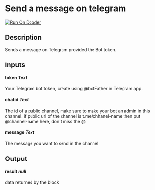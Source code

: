 # Send a message on telegram
[![Run On Dcoder](https://static-content.dcoder.tech/dcoder-assets/run-on-dcoder.svg)](https://code.dcoder.tech/files/project/60662ca4f09dcb1d195a4410)

## Description
Sends a message on Telegram provided the Bot token.

## Inputs
#### **token**  *Text*
Your Telegram bot token, create using @botFather in Telegram app.
#### **chatid**  *Text*
The id of a public channel, make sure to make your bot an admin in this channel. if public url of the channel is t.me/chhanel-name then put @channel-name here, don't miss the @
#### **message**  *Text*
The message you want to send in the channel

## Output
#### **result**  *null*
data returned by the block

